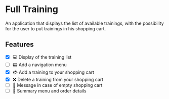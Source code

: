 # **Full Training**

An application that displays the list of available trainings, with the possibility for the user to put trainings in his shopping cart.

## **Features**

- [x] :computer: Display of the training list 
- [ ] :pager: Add a navigation menu
- [x] :credit_card: Add a training to your shopping cart
- [x] :x: Delete a training from your shopping cart
- [ ] :pushpin: Message in case of empty shopping cart
- [ ] :page_with_curl: Summary menu and order details
